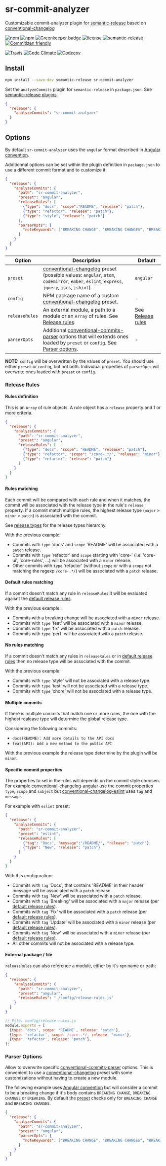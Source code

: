 # **sr-commit-analyzer**

Customizable commit-analyzer plugin for [semantic-release](https://github.com/semantic-release/semantic-release) based on [conventional-changelog](https://github.com/conventional-changelog/conventional-changelog)

[![npm](https://img.shields.io/npm/v/sr-commit-analyzer.svg)](https://www.npmjs.com/package/sr-commit-analyzer)
[![npm](https://img.shields.io/npm/dt/sr-commit-analyzer.svg)](https://www.npmjs.com/package/sr-commit-analyzer)
[![Greenkeeper badge](https://badges.greenkeeper.io/vanduynslagerp/sr-commit-analyzer.svg)](https://greenkeeper.io/)
[![license](https://img.shields.io/github/license/vanduynslagerp/sr-commit-analyzer.svg)](https://github.com/vanduynslagerp/sr-commit-analyzer/blob/master/LICENSE)
[![semantic-release](https://img.shields.io/badge/%20%20%F0%9F%93%A6%F0%9F%9A%80-semantic--release-e10079.svg)](https://github.com/semantic-release/semantic-release)
[![Commitizen friendly](https://img.shields.io/badge/commitizen-friendly-brightgreen.svg)](http://commitizen.github.io/cz-cli/)

[![Travis](https://img.shields.io/travis/vanduynslagerp/sr-commit-analyzer.svg)](https://travis-ci.org/vanduynslagerp/sr-commit-analyzer)
[![Code Climate](https://img.shields.io/codeclimate/github/vanduynslagerp/sr-commit-analyzer.svg)](https://codeclimate.com/github/vanduynslagerp/sr-commit-analyzer)
[![Codecov](https://img.shields.io/codecov/c/github/vanduynslagerp/sr-commit-analyzer.svg)](https://codecov.io/gh/vanduynslagerp/sr-commit-analyzer)

## Install
```bash
npm install --save-dev semantic-release sr-commit-analyzer
```

Set the `analyzeCommits` plugin for `semantic-release` in `package.json`. See [semantic-release plugins](https://github.com/semantic-release/semantic-release#plugins).
```json
{
  "release": {
    "analyzeCommits": "sr-commit-analyzer"
  }
}
```

## Options

By default `sr-commit-analyzer` uses the `angular` format described in [Angular convention](https://github.com/conventional-changelog/conventional-changelog/blob/master/packages/conventional-changelog-angular/convention.md).

Additionnal options can be set within the plugin definition in `package.json` to use a different commit format and to customize it:

```json
{
  "release": {
    "analyzeCommits": {
      "path": "sr-commit-analyzer",
      "preset": "angular",
      "releaseRules": [
        {"type": "docs", "scope":"README", "release": "patch"},
        {"type": "refactor", "release": "patch"},
        {"type": "style", "release": "patch"}
      ],
      "parserOpts": {
        "noteKeywords": ["BREAKING CHANGE", "BREAKING CHANGES", "BREAKING"]
      }
    }
  }
}
```

| Option         | Description                                                                                                                                                                                                                                                                                        | Default                               |
| -------------- | -------------------------------------------------------------------------------------------------------------------------------------------------------------------------------------------------------------------------------------------------------------------------------------------------- | ------------------------------------- |
| `preset`       | [conventional-changelog](https://github.com/conventional-changelog/conventional-changelog) preset (possible values: `angular`, `atom`, `codemirror`, `ember`, `eslint`, `express`, `jquery`, `jscs`, `jshint`).                                                                                    | `angular`                             |
| `config`       | NPM package name of a custom [conventional-changelog](https://github.com/conventional-changelog/conventional-changelog) preset.                                                                                                                                                                    | -                                     |
| `releaseRules` | An external module, a path to a module or an `Array` of rules. See [Release rules](#release-rules).                                                                                                                                                                                                 | See [Release rules](#release-rules)     |
| `parserOpts`   | Additional [conventional-commits-parser](https://github.com/conventional-changelog/conventional-changelog/tree/master/packages/conventional-commits-parser#conventionalcommitsparseroptions) options that will extends ones loaded by `preset` or `config`. See [Parser options](#parser-options). | -                                     |

**NOTE:** `config` will be overwritten by the values of `preset`. You should use either `preset` or `config`, but not both. Individual properties of `parserOpts` will overwrite ones loaded with `preset` or `config`.

### Release Rules

#### Rules definition
This is an `Array` of rule objects. A rule object has a `release` property and 1 or more criteria.
```json
{
  "release": {
    "analyzeCommits": {
      "path": "sr-commit-analyzer",
      "preset": "angular",
      "releaseRules": [
        {"type": "docs", "scope": "README", "release": "patch"},
        {"type": "refactor", "scope": "/core-.*/", "release": "minor"},
        {"type": "refactor", "release": "patch"}
      ]
    }
  }
}
```
#### Rules matching

Each commit will be compared with each rule and when it matches, the commit will be associated with the release type in the rule's `release` property. If a commit match multiple rules, the highest release type (`major` > `minor` > `patch`) is associated with the commit.

See [release types](lib/default/release-types.js) for the release types hierarchy.

With the previous example:
*   Commits with `type` 'docs' and `scope` 'README' will be associated with a `patch` release.
*   Commits with `type` 'refactor' and `scope` starting with 'core-' (i.e. 'core-ui', 'core-rules', ...) will be associated with a `minor` release.
*   Other commits with `type` 'refactor' (without `scope` or with a `scope` not matching the regexp `/core-.*/`) will be associated with a `patch` release.

#### Default rules matching

If a commit doesn't match any rule in `releaseRules` it will be evaluated agaisnt the [default release rules](lib/default/release-rules.js).

With the previous example:
*   Commits with a breaking change will be associated with a `minor` release.
*   Commits with `type` 'feat' will be associated with a `minor` release.
*   Commits with `type` 'fix' will be associated with a `patch` release.
*   Commits with `type` 'perf' will be associated with a `patch` release.

#### No rules matching

If a commit doesn't match any rules in `releaseRules` or in [default release rules](lib/default/release-rules.js) then no release type will be associated with the commit.

With the previous example:
*   Commits with `type` 'style' will not be associated with a release type.
*   Commits with `type` 'test' will not be associated with a release type.
*   Commits with `type` 'chore' will not be associated with a release type.

#### Multiple commits

If there is multiple commits that match one or more rules, the one with the highest realease type will determine the global release type.

Considering the following commits:
*   `docs(README): Add more details to the API docs`
*   `feat(API): Add a new method to the public API`

With the previous example the release type determine by the plugin will be `minor`.

#### Specific commit properties

The properties to set in the rules will depends on the commit style choosen. For example [conventional-changelog-angular](https://github.com/conventional-changelog/conventional-changelog/blob/master/packages/conventional-changelog-angular/index.js#L9-L13) use the commit properties `type`, `scope` and `subject` but [conventional-changelog-eslint](https://github.com/conventional-changelog/conventional-changelog/blob/master/packages/conventional-changelog-eslint/index.js#L9-L12) uses `tag` and `message`.

For example with `eslint` preset:
```json
{
  "release": {
    "analyzeCommits": {
      "path": "sr-commit-analyzer",
      "preset": "eslint",
      "releaseRules": [
        {"tag": "Docs", "message":"/README/", "release": "patch"},
        {"type": "New", "release": "patch"}
      ]
    }
  }
}
```
With this configuration:
*   Commits with `tag` 'Docs', that contains 'README' in their header message will be associated with a `patch` release.
*   Commits with `tag` 'New' will be associated with a `patch` release.
*   Commits with `tag` 'Breaking' will be associated with a `major` release (per [default release rules](lib/default/release-rules.js)).
*   Commits with `tag` 'Fix' will be associated with a `patch` release (per [default release rules](lib/default/release-rules.js)).
*   Commits with `tag` 'Update' will be associated with a `minor` release (per [default release rules](lib/default/release-rules.js)).
*   Commits with `tag` 'New' will be associated with a `minor` release (per [default release rules](lib/default/release-rules.js)).
*   All other commits will not be associated with a release type.

#### External package / file

`releaseRules` can also reference a module, either by it's `npm` name or path:
```json
{
  "release": {
    "analyzeCommits": {
      "path": "sr-commit-analyzer",
      "preset": "angular",
      "releaseRules": "./config/release-rules.js"
    }
  }
}
```
```js
// File: config/release-rules.js
module.exports = [
  {type: 'docs', scope: 'README', release: 'patch'},
  {type: 'refactor', scope: /core-.*/, release: 'minor'},
  {type: 'refactor', release: 'patch'},
];
```

### Parser Options

Allow to overwrite specific [conventional-commits-parser](https://github.com/conventional-changelog/conventional-changelog/tree/master/packages/conventional-commits-parser#conventionalcommitsparseroptions) options. This is convenient to use a [conventional-changelog](https://github.com/conventional-changelog/conventional-changelog) preset with some customizations without having to create a new module.

The following example uses [Angular convention](https://github.com/conventional-changelog/conventional-changelog/blob/master/packages/conventional-changelog-angular/convention.md) but will consider a commit to be a breaking change if it's body contains `BREAKING CHANGE`, `BREAKING CHANGES` or `BREAKING`. By default the [preset](https://github.com/conventional-changelog/conventional-changelog/blob/master/packages/conventional-changelog-angular/index.js#L14) checks only for `BREAKING CHANGE` and `BREAKING CHANGES`.
```json
{
  "release": {
    "analyzeCommits": {
      "path": "sr-commit-analyzer",
      "preset": "angular",
      "parserOpts": {
        "noteKeywords": ["BREAKING CHANGE", "BREAKING CHANGES", "BREAKING"],
      }
    }
  }
}
```
